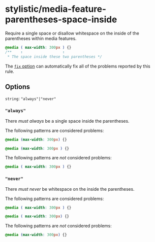 # stylistic/media-feature-parentheses-space-inside

Require a single space or disallow whitespace on the inside of the parentheses within media features.

<!-- prettier-ignore -->
```css
@media ( max-width: 300px ) {}
/**    ↑                  ↑
 * The space inside these two parentheses */
```

The [`fix` option](https://stylelint.io/user-guide/options#fix) can automatically fix all of the problems reported by this rule.

## Options

`string`: `"always"|"never"`

### `"always"`

There _must always_ be a single space inside the parentheses.

The following patterns are considered problems:

<!-- prettier-ignore -->
```css
@media (max-width: 300px) {}
```

<!-- prettier-ignore -->
```css
@media (max-width: 300px ) {}
```

The following patterns are _not_ considered problems:

<!-- prettier-ignore -->
```css
@media ( max-width: 300px ) {}
```

### `"never"`

There _must never_ be whitespace on the inside the parentheses.

The following patterns are considered problems:

<!-- prettier-ignore -->
```css
@media ( max-width: 300px ) {}
```

<!-- prettier-ignore -->
```css
@media ( max-width: 300px) {}
```

The following patterns are _not_ considered problems:

<!-- prettier-ignore -->
```css
@media (max-width: 300px) {}
```
